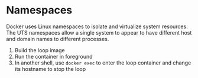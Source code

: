 # Namespaces

Docker uses Linux namespaces to isolate and virtualize system resources.
The UTS namespaces allow a single system to appear to have different host and domain names to different processes.

1. Build the loop image
2. Run the container in foreground
3. In another shell, use `docker exec` to enter the loop container and change its hostname to stop the loop
